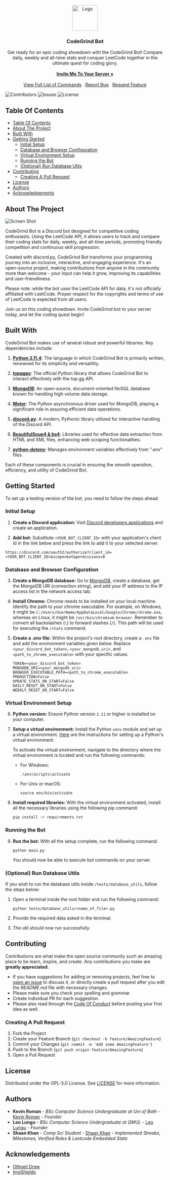 <br/>
<p align="center">
  <a href="https://github.com/CodeGrind-Team/CodeGrind-Bot">
    <img src="images/logo.png" alt="Logo" width="80" height="80">
  </a>

  <h3 align="center">CodeGrind Bot</h3>

  <p align="center">
    Get ready for an epic coding showdown with the CodeGrind Bot! Compare daily, weekly and all-time stats and conquer LeetCode together in the ultimate quest for coding glory.
    <br/>
    <br/>
    <a href="https://discord.com/api/oauth2/authorize?client_id=1059122559066570885&permissions=397284604928&scope=bot%20applications.commands"><strong>Invite Me To Your Server »</strong></a>
    <br/>
    <br/>
    <a href="https://github.com/CodeGrind-Team/CodeGrind-Bot/wiki/commands">View Full List of Commands</a>
    .
    <a href="https://github.com/CodeGrind-Team/CodeGrind-Bot/issues">Report Bug</a>
    .
    <a href="https://github.com/CodeGrind-Team/CodeGrind-Bot/issues">Request Feature</a>
  </p>
</p>

![Contributors](https://img.shields.io/github/contributors/CodeGrind-Team/CodeGrind-Bot?color=dark-green) ![Issues](https://img.shields.io/github/issues/CodeGrind-Team/CodeGrind-Bot) ![License](https://img.shields.io/github/license/CodeGrind-Team/CodeGrind-Bot)

## Table Of Contents

- [Table Of Contents](#table-of-contents)
- [About The Project](#about-the-project)
- [Built With](#built-with)
- [Getting Started](#getting-started)
  - [Initial Setup](#initial-setup)
  - [Database and Browser Configuration](#database-and-browser-configuration)
  - [Virtual Environment Setup](#virtual-environment-setup)
  - [Running the Bot](#running-the-bot)
  - [(Optional) Run Database Utils](#optional-run-database-utils)
- [Contributing](#contributing)
  - [Creating A Pull Request](#creating-a-pull-request)
- [License](#license)
- [Authors](#authors)
- [Acknowledgements](#acknowledgements)

## About The Project

![Screen Shot](images/screenshot.png)

CodeGrind Bot is a Discord bot designed for competitive coding enthusiasts. Using the LeetCode API, it allows users to track and compare their coding stats for daily, weekly, and all-time periods, promoting friendly competition and continuous skill progression.

Created with discord.py, CodeGrind Bot transforms your programming journey into an inclusive, interactive, and engaging experience. It's an open-source project, making contributions from anyone in the community more than welcome - your input can help it grow, improving its capabilities and user-friendliness.

Please note: while the bot uses the LeetCode API for data, it's not officially affiliated with LeetCode. Proper respect for the copyrights and terms of use of LeetCode is expected from all users.

Join us on this coding showdown. Invite CodeGrind bot to your server today, and let the coding quest begin!

## Built With

CodeGrind Bot makes use of several robust and powerful libraries. Key dependencies include:

1. [**Python 3.11.4**](https://www.python.org/): The language in which CodeGrind Bot is primarily written, renowned for its simplicity and versatility.

2. [**topggpy**](https://docs.top.gg/): The official Python library that allows CodeGrind Bot to interact effectively with the top.gg API.

3. [**MongoDB**](https://www.mongodb.com/): An open-source, document-oriented NoSQL database known for handling high volume data storage.

4. [**Motor**](https://motor.readthedocs.io/en/stable/): The Python asynchronous driver used for MongoDB, playing a significant role in assuring efficient data operations.

5. [**discord.py**](https://discordpy.readthedocs.io/en/stable/): A modern, Pythonic library utilized for interactive handling of the Discord API.

6. [**BeautifulSoup4 & bs4**](https://www.crummy.com/software/BeautifulSoup/bs4/doc/): Libraries used for effective data extraction from HTML and XML files, enhancing web scraping functionalities.

7. [**python-dotenv**](https://pypi.org/project/python-dotenv/): Manages environment variables effectively from ".env" files.

Each of these components is crucial in ensuring the smooth operation, efficiency, and utility of CodeGrind Bot.

## Getting Started

To set up a testing version of the bot, you need to follow the steps ahead:

### Initial Setup

1. **Create a Discord application:** Visit [Discord developers applications](https://discord.com/developers/applications) and create an application.

2. **Add bot:** Substitute `<YOUR_BOT_CLIENT_ID>` with your application's client id in the link below and press the link to add it to your selected server.

```
https://discord.com/oauth2/authorize?client_id=<YOUR_BOT_CLIENT_ID>&scope=bot&permissions=8
```

### Database and Browser Configuration

3. **Create a MongoDB database:** Go to [MongoDB](https://www.mongodb.com/), create a database, get the MongoDB URI (connection string), and add your IP address to the IP access list in the network access tab.

4. **Install Chrome:** Chrome needs to be installed on your local machine. Identify the path to your chrome executable. For example, on Windows, it might be `C:/Users/UserName/AppDataLocal/Google/Chrome/chrome.exe`, whereas on Linux, it might be `/usr/bin/chromium-browser`. Remember to convert all backslashes (`\`) to forward slashes (`/`). This path will be used for executing the `/stats` command.

5. **Create a .env file:** Within the project's root directory, create a `.env` file and add the environment variables given below. Replace `<your_discord_bot_token>`, `<your_mongodb_uri>`, and `<path_to_chrome_executable>` with your specific values.
   
   ```
   TOKEN=<your_discord_bot_token>
   MONGODB_URI=<your_mongodb_uri>
   BROWSER_EXECUTABLE_PATH=<path_to_chrome_executable>
   PRODUCTION=False
   UPDATE_STATS_ON_START=False
   DAILY_RESET_ON_START=False
   WEEKLY_RESET_ON_START=False
   ```

### Virtual Environment Setup

6. **Python version:** Ensure Python version `3.11` or higher is installed on your computer.

7. **Setup a virtual environment:** Install the Python `venv` module and set up a virtual environment. [Here](https://docs.python.org/3/library/venv.html) are the instructions for setting up a Python's virtual environment.

   To activate the virtual environment, navigate to the directory where the virtual environment is located and run the following commands:

   - For Windows:

     ```
     .\env\Scripts\activate
     ```

   - For Unix or macOS:
     
     ```
     source env/bin/activate
     ```

8. **Install required libraries:** With the virtual environment activated, install all the necessary libraries using the following pip command:
   
   ```
   pip install -r requirements.txt
   ```

### Running the Bot

9. **Run the bot:** With all the setup complete, run the following command:
   
   ```
   python main.py
   ```

   You should now be able to execute bot commands on your server.

### (Optional) Run Database Utils

If you wish to run the database utils inside `/tests/database_utils`, follow the steps below:

1. Open a terminal inside the root folder and run the following command:
   
   ```
   python tests/database_utils/<name_of_file>.py
   ```
   
2. Provide the required data asked in the terminal.

3. The util should now run successfully.

## Contributing

Contributions are what make the open source community such an amazing place to be learn, inspire, and create. Any contributions you make are **greatly appreciated**.

- If you have suggestions for adding or removing projects, feel free to [open an issue](https://github.com/CodeGrind-Team/CodeGrind-Bot/issues/new) to discuss it, or directly create a pull request after you edit the _README.md_ file with necessary changes.
- Please make sure you check your spelling and grammar.
- Create individual PR for each suggestion.
- Please also read through the [Code Of Conduct](https://github.com/CodeGrind-Team/CodeGrind-Bot/blob/main/CODE_OF_CONDUCT.md) before posting your first idea as well.

### Creating A Pull Request

1. Fork the Project
2. Create your Feature Branch (`git checkout -b feature/AmazingFeature`)
3. Commit your Changes (`git commit -m 'Add some AmazingFeature'`)
4. Push to the Branch (`git push origin feature/AmazingFeature`)
5. Open a Pull Request

## License

Distributed under the GPL-3.0 License. See [LICENSE](https://github.com/CodeGrind-Team/CodeGrind-Bot/blob/main/LICENSE) for more information.

## Authors

- **Kevin Roman** - _BSc Computer Science Undergraduate at Uni of Bath_ - [Kevin Roman](https://github.com/Kevin-Roman) - _Founder_
- **Leo Lungu** - _BSc Computer Science Undergraduate at QMUL_ - [Leo Lungu](https://github.com/leo-lungu) - _Founder_
- **Shaan Khan** - _Comp Sci Student_ - [Shaan Khan](https://github.com/ShaanCoding/) - _Implemented Streaks, Milestones, Verified Roles & Leetcode Embedded Stats_

## Acknowledgements

- [Othneil Drew](https://github.com/othneildrew/Best-README-Template)
- [ImgShields](https://shields.io/)
